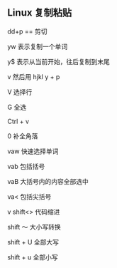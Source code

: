 ## Linux 复制粘贴

dd+p == 剪切

yw 表示复制一个单词

y$ 表示从当前开始，往后复制到末尾

v 然后用 hjkl   y + p

V  选择行

G 全选

Ctrl + v  

0 补全角落

vaw 快速选择单词

vab 包括括号

vaB 大括号内的内容全部选中

va<  包括尖括号

v shift<> 代码缩进

shift ～ 大小写转换

shift + U 全部大写

shift + u 全部小写